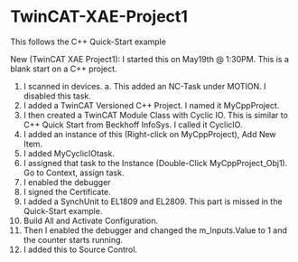 # TwinCAT-XAE-Project1
This follows the C++ Quick-Start example



New (TwinCAT XAE Project1):
I started this on May19th @ 1:30PM. This is a blank start on a C++ project.
1.	I scanned in devices. 
a.	This added an NC-Task under MOTION. I disabled this task.
2.	I added a TwinCAT Versioned C++ Project. I named it MyCppProject.
3.	I then created a TwinCAT Module Class with Cyclic IO. This is similar to C++ Quick Start from Beckhoff InfoSys. I called it CyclicIO.
4.	I added an instance of this (Right-click on MyCppProject), Add New Item.
5.	I added MyCyclicIOtask.
6.	I assigned that task to the Instance (Double-Click MyCppProject_Obj1). Go to Context, assign task.
7.	I enabled the debugger
8.	I signed the Certificate.
9.	I added a SynchUnit to EL1809 and EL2809. This part is missed in the Quick-Start example.
10.	Build All and Activate Configuration. 
11.	Then I enabled the debugger and changed the m_Inputs.Value to 1 and the counter starts running.
12.	I added this to Source Control.
